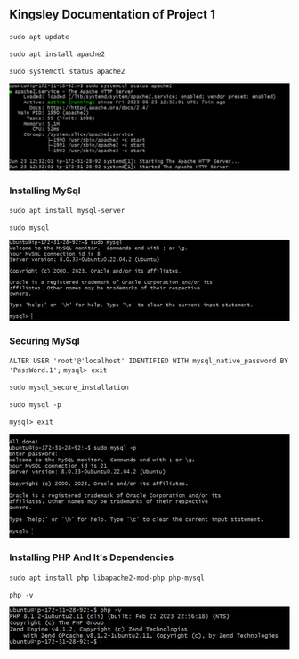 ## Kingsley Documentation of Project 1

`sudo apt update`

`sudo apt install apache2`

`sudo systemctl status apache2`

![apache status](.\images\apache-status.PNG)


### Installing MySql

`sudo apt install mysql-server`

`sudo mysql`

![mysql status](.\images\mysql-status.PNG)


### Securing MySql

`ALTER USER 'root'@'localhost' IDENTIFIED WITH mysql_native_password BY 'PassWord.1';`
`mysql> exit`

`sudo mysql_secure_installation`

`sudo mysql -p`

`mysql> exit`

![mysql security](.\images\securing-mysql.PNG)


### Installing PHP And It's Dependencies

`sudo apt install php libapache2-mod-php php-mysql`

`php -v`

![PHP install](.\images\installing-PHP.PNG)

